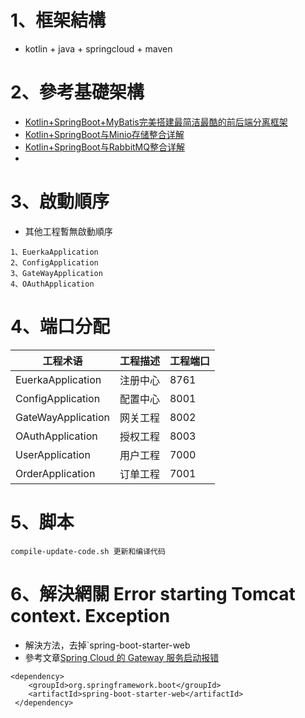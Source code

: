 # 1、框架結構
* kotlin + java + springcloud + maven


# 2、參考基礎架構
* [Kotlin+SpringBoot+MyBatis完美搭建最简洁最酷的前后端分离框架](https://www.jianshu.com/p/0acd593fd11e)
* [Kotlin+SpringBoot与Minio存储整合详解](https://www.jianshu.com/p/aabbf8d74540)
* [Kotlin+SpringBoot与RabbitMQ整合详解](https://www.jianshu.com/p/41b3cca5b2a7)
* 


# 3、啟動順序
* 其他工程暫無啟動順序
```
1、EuerkaApplication
2、ConfigApplication
3、GateWayApplication
4、OAuthApplication
```


# 4、端口分配

工程术语 | 工程描述|工程端口
---|---|---
EuerkaApplication| 注册中心|8761
ConfigApplication| 配置中心|8001
GateWayApplication|网关工程|8002
OAuthApplication|授权工程|8003
UserApplication|用户工程|7000
OrderApplication|订单工程|7001

# 5、脚本
```
compile-update-code.sh 更新和编译代码

```



# 6、解決網關 Error starting Tomcat context. Exception
* 解決方法，去掉`spring-boot-starter-web
* 參考文章[Spring Cloud 的 Gateway 服务启动报错](https://blog.csdn.net/weixin_41922349/article/details/91560886)
```
<dependency> 
    <groupId>org.springframework.boot</groupId>
    <artifactId>spring-boot-starter-web</artifactId>
 </dependency> 
```

